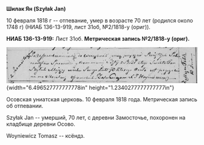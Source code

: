 **Шилак Ян (Szyłak Jan)**

10 февраля 1818 г -- отпевание, умер в возрасте 70 лет (родился около
1748 г) (НИАБ 136-13-919, лист 31об, №2/1818-у (ориг)).

**НИАБ 136-13-919:** Лист 31об. **Метрическая запись №2/1818-у (ориг).**

![](./media/1fe8756eaf3d334fe0644ccc5fbe581f7373b7da.png){width="6.496527777777778in"
height="1.2340277777777777in"}

Осовская униатская церковь. 10 февраля 1818 года. Метрическая запись об
отпевании.

Szyłak Jan -- умерший, 70 лет, с деревни Замосточье, похоронен на
кладбище деревни Осово.

Woyniewicz Tomasz -- ксёндз.
